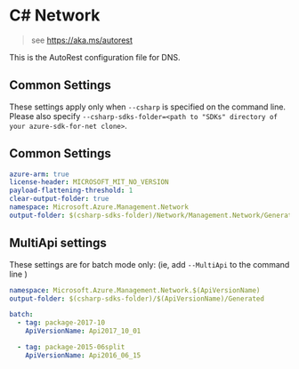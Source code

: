 # C# Network

> see https://aka.ms/autorest

This is the AutoRest configuration file for DNS.

## Common Settings

These settings apply only when `--csharp` is specified on the command line.
Please also specify `--csharp-sdks-folder=<path to "SDKs" directory of your azure-sdk-for-net clone>`.

## Common Settings
``` yaml !$(MultiApi)
azure-arm: true
license-header: MICROSOFT_MIT_NO_VERSION
payload-flattening-threshold: 1
clear-output-folder: true
namespace: Microsoft.Azure.Management.Network
output-folder: $(csharp-sdks-folder)/Network/Management.Network/Generated
```

## MultiApi settings
These settings are for batch mode only: (ie, add `--MultiApi` to the command line )

``` yaml $(MultiApi)
namespace: Microsoft.Azure.Management.Network.$(ApiVersionName)
output-folder: $(csharp-sdks-folder)/$(ApiVersionName)/Generated

batch:
  - tag: package-2017-10
    ApiVersionName: Api2017_10_01

  - tag: package-2015-06split
    ApiVersionName: Api2016_06_15
```